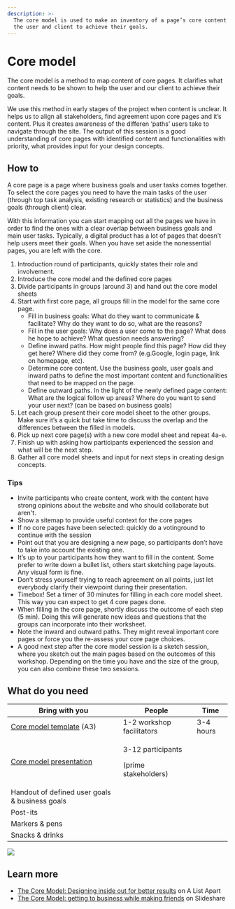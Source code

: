 ```yaml
---
description: >-
  The core model is used to make an inventory of a page’s core content to help
  the user and client to achieve their goals.
---
```


# Core model

The core model is a method to map content of core pages. It clarifies what content needs to be shown to help the user and our client to achieve their goals.

We use this method in early stages of the project when content is unclear. It helps us to align all stakeholders, find agreement upon core pages and it’s content. Plus it creates awareness of the differen ‘paths’ users take to navigate through the site. The output of this session is a good understanding of core pages with identified content and functionalities with priority, what provides input for your design concepts.

## How to

A core page is a page where business goals and user tasks comes together. To select the core pages you need to have the main tasks of the user (through top task analysis, existing research or statistics) and the business goals (through client) clear.

With this information you can start mapping out all the pages we have in order to find the ones with a clear overlap between business goals and main user tasks. Typically, a digital product has a lot of pages that doesn’t help users meet their goals. When you have set aside the nonessential pages, you are left with the core.

1. Introduction round of participants, quickly states their role and involvement.
2. Introduce the core model and the defined core pages
3. Divide participants in groups (around 3) and hand out the core model sheets
4. Start with first core page, all groups fill in the model for the same core page.
   * &#x20;Fill in business goals: What do they want to communicate & facilitate? Why do they want to do so, what are the reasons?
   * Fill in the user goals: Why does a user come to the page? What does he hope to achieve? What question needs answering?
   * Define inward paths. How might people find this page? How did they get here? Where did they come from? (e.g.Google, login page, link on homepage, etc).
   * Determine core content. Use the business goals, user goals and inward paths to define the most important content and functionalities that need to be mapped on the page.
   * Define outward paths. In the light of the newly defined page content: What are the logical follow up areas? Where do you want to send your user next? (can be based on business goals)
5. Let each group present their core model sheet to the other groups. Make sure it’s a quick but take time to discuss the overlap and the differences between the filled in models.
6. Pick up next core page(s) with a new core model sheet and repeat 4a-e.
7. Finish up with asking how participants experienced the session and what will be the next step.
8. Gather all core model sheets and input for next steps in creating design concepts.

### **Tips**

* Invite participants who create content, work with the content have strong opinions about the website and who should collaborate but aren't.
* Show a sitemap to provide useful context for the core pages
* If no core pages have been selected: quickly do a votinground to continue with the session
* Point out that you are designing a new page, so participants don’t have to take into account the existing one.
* It’s up to your participants how they want to fill in the content. Some prefer to write down a bullet list, others start sketching page layouts. Any visual form is fine.
* Don’t stress yourself trying to reach agreement on all points, just let everybody clarify their viewpoint during their presentation.
* Timebox! Set a timer of 30 minutes for filling in each core model sheet. This way you can expect to get 4 core pages done.
* When filling in the core page, shortly discuss the outcome of each step (5 min). Doing this will generate new ideas and questions that the groups can incorporate into their worksheet.
* Note the inward and outward paths. They might reveal important core pages or force you the re-assess your core page choices.&#x20;
* A good next step after the core model session is a sketch session, where you sketch out the main pages based on the outcomes of this workshop. Depending on the time you have and the size of the group, you can also combine these two sessions.

## What do you need

| Bring with you                                                                                                 | People                                               | Time      |
| -------------------------------------------------------------------------------------------------------------- | ---------------------------------------------------- | --------- |
| [Core model template](https://drive.google.com/file/d/1V7c25e78Qnegjergxx39SdRsgMTM7rrf/view?usp=sharing) (A3) | 1-2 workshop facilitators                            | 3-4 hours |
| [Core model presentation](https://drive.google.com/file/d/1oIkUoZc36u_CQam8aVGT3qxCUclu6quD/view?usp=sharing)  | <p>3-12 participants </p><p>(prime stakeholders)</p> |           |
| Handout of defined user goals & business goals                                                                 |                                                      |           |
| Post-its                                                                                                       |                                                      |           |
| Markers & pens                                                                                                 |                                                      |           |
| Snacks & drinks                                                                                                |                                                      |           |

![](https://d2mxuefqeaa7sj.cloudfront.net/s_A4812DE83D86B1045D6530B06FA0AD64AE3141CAD373291E70CC6865B9155C1C_1534422150023_s_3D139EA5A5E261FF58D9464097390485A4D8244E49A4BDC1949C9B32960A188F_1528185461270_template.jpg)

## Learn more

* [The Core Model: Designing inside out for better results](http://alistapart.com/article/the-core-model-designing-inside-out-for-better-results) on A List Apart
* [The Core Model: getting to business while making friends](http://www.slideshare.net/audunrundberg/the-core-model-getting-to-business-while-making-friends) on Slideshare&#x20;
